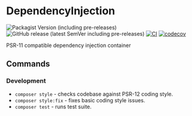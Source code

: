 # DependencyInjection

![Packagist Version (including pre-releases)](https://img.shields.io/packagist/v/entire-studio/dependency-injection?include_prereleases)
![GitHub release (latest SemVer including pre-releases)](https://img.shields.io/github/v/release/entire-studio/dependency-injection?include_prereleases&sort=semver)
[![CI](https://github.com/entire-studio/dependency-injection/actions/workflows/ci.yml/badge.svg)](https://github.com/entire-studio/dependency-injection/actions/workflows/ci.yml)
[![codecov](https://codecov.io/github/entire-studio/dependency-injection/branch/master/graph/badge.svg?token=NTODzYRsCX)](https://codecov.io/github/entire-studio/dependency-injection)

PSR-11 compatible dependency injection container

## Commands

### Development
- `composer style` - checks codebase against PSR-12 coding style.
- `composer style:fix` - fixes basic coding style issues.
- `composer test` - runs test suite.
